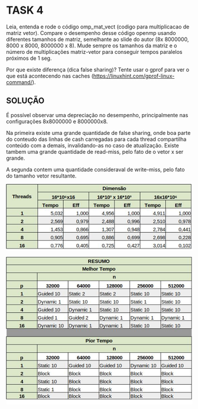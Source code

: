 # TASK 4

Leia, entenda e rode o código omp_mat_vect (codigo para multiplicacao de matriz vetor).
Compare o desempenho desse código openmp usando diferentes tamanhos de matriz, semelhante ao slide do autor (8x 8000000, 8000 x 8000, 8000000 x 8). Mude sempre os tamanhos da matriz e o número de multiplicações matriz-vetor para conseguir tempos paralelos próximos de 1 seg.

Por que existe diferença (dica false sharing)?
Tente usar o gprof para ver o que está acontecendo nas caches (https://linuxhint.com/gprof-linux-command/).

## SOLUÇÃO

É possível observar uma depreciação no desempenho, principalmente nas configurações 8x8000000 e 8000000x8.

Na primeira existe uma grande quantidade de false sharing, onde boa parte do conteudo das linhas de cash carregadas para cada thread compartilha conteúdo com a demais, invalidando-as no caso de atualização. Existe tambem uma grande quantidade de read-miss, pelo fato de o vetor x ser grande.

A segunda contem uma quantidade consideraval de write-miss, pelo fato do tamanho vetor resultante.




![text](https://github.com/rafaelfreesz/DCC125ParallelProgramming/blob/master/OpenMP/Task_5/stats.jpg)

![text](https://github.com/rafaelfreesz/DCC125ParallelProgramming/blob/master/OpenMP/Task_4/stats2.jpg)
